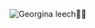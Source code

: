 
![Georgina leech👅👅](https://github.com/user-attachments/assets/9a557348-fa7c-4945-b6cf-4a7d873a55af)
